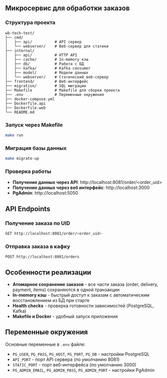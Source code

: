 ## Микросервис для обработки заказов

### Структура проекта

```
wb-tech-test/
├── cmd/
│   ├── api/          # API сервер
│   └── webserver/    # Веб-сервер для статики
├── internal/
│   ├── api/          # HTTP API
│   ├── cache/        # In-memory кэш
│   ├── db/           # Работа с БД
│   ├── kafka/        # Kafka consumer
│   ├── model/        # Модели данных
│   └── webserver/    # Статический веб-сервер
├── frontend/         # Веб-интерфейс
├── migration/        # SQL миграции
├── Makefile          # Makefile для сборки проекта
├── .env              # Переменные окружения
├── docker-compose.yml
├── Dockerfile.api
├── Dockerfile.web
└── README.md
```

### Запуск через Makefile

```bash
make run
```

### Миграция базы данных

```bash
make migrate-up
```
### Проверка работы

- **Получение данных через API**: http://localhost:8081/order/<order_uid>
- **Получение данных через веб интерфейс**: http://localhost:3000
- **PgAdmin**: http://localhost:5050

## API Endpoints

### Получение заказа по UID
```bash
GET http://localhost:8081/order/<order_uid>
```

### Отправка заказа в кафку
```
POST http://localhost:8081/orders
```

## Особенности реализации

- **Атомарное сохранение заказов** - все части заказа (order, delivery, payment, items) сохраняются в одной транзакции
- **In-memory кэш** - быстрый доступ к заказам с автоматическим восстановлением из БД при старте
- **Health checks** - проверка готовности зависимостей (PostgreSQL, Kafka)
- **Makefile и Docker** - удобный запуск приложения

## Переменные окружения

Основные переменные в `.env` файле:

- `PG_USER`, `PG_PASS`, `PG_HOST`, `PG_PORT`, `PG_DB` - настройки PostgreSQL
- `API_PORT` - порт API сервера (по умолчанию 8081)
- `STATIC_PORT` - порт веб-интерфейса (по умолчанию 3000)
- `PG_ADMIN_EMAIL`, `PG_ADMIN_PASS`, `PG_ADMIN_PORT` - настройки PgAdmin
